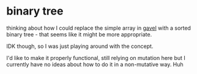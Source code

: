 # binary tree

thinking about how I could replace the simple array in [gavel](https://github.com/sjmarshy/gavel) with a sorted binary 
tree - that seems like it might be more appropriate.

IDK though, so I was just playing around with the concept. 

I'd like to make it properly functional, still relying on mutation here but I currently have no ideas about how to do it
in a non-mutative way. Huh
